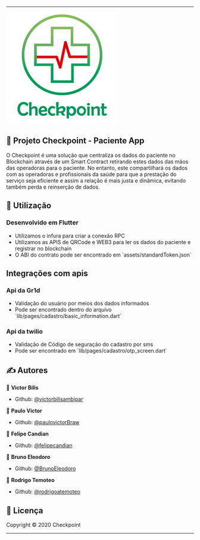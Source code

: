 

--------------------------------------------------------------------

<img src="assets/icon/icon.png"/>

## 📖 Projeto Checkpoint - Paciente App

O Checkpoint é uma solução que centraliza os dados do paciente no Blockchain através de um Smart Contract retirando estes dados das mãos das operadoras para o paciente. No entanto, este compartilhará os dados com as operadoras e profissionais da saúde para que a prestação do serviço seja eficiente e assim a relação é mais justa e dinâmica, evitando também perda e reinserção de dados.


## 🚀 Utilização

<h3>Desenvolvido em Flutter</h3>
<ul>
	<li>Utilizamos o infura para criar a conexão RPC</li>
	<li>Utilizamos as APIS de QRCode e WEB3 para ler os dados do paciente e registrar no blockchain</li>
	<li>O ABI do contrato pode ser encontrado em `assets/standardToken.json`</li>
</ul>

## Integrações com apis

<h3>Api da Gr1d</h3>
<ul>
	<li>Validação do usuário por meios dos dados informados</li>
	<li>Pode ser encontrado dentro do arquivo `lib/pages/cadastro/basic_information.dart`</li>
</ul>

<h3>Api da twilio</h3>
<ul>
	<li>Validação de Código de seguração do cadastro por sms</li>
	<li>Pode ser encontrado em `lib/pages/cadastro/otp_screen.dart`</li>
</ul>

## ✍ Autores

👤 **Victor Bilis**

* Github: [@victorbilisambipar](https://github.com/victorbilisambipar)

👤 **Paulo Victor**

* Github: [@paulovictorBraw](https://github.com/paulovictorBraw)

👤 **Felipe Candian**

* Github: [@felipecandian]( https://github.com/felipecandian)

👤 **Bruno Eleodoro**

* Github: [@BrunoEleodoro]( https://github.com/BrunoEleodoro)

👤 **Rodrigo Temoteo**

* Github: [@rodrigoatemoteo]( https://github.com/rodrigoatemoteo)

## 📝 Licença

Copyright © 2020 Checkpoint<br />

***

